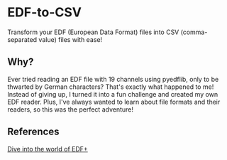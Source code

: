 # EDF-to-CSV

Transform your EDF (European Data Format) files into CSV (comma-separated value) files with ease!

## Why?

Ever tried reading an EDF file with 19 channels using pyedflib, only to be thwarted by German characters? That's exactly what happened to me! Instead of giving up, I turned it into a fun challenge and created my own EDF reader. Plus, I've always wanted to learn about file formats and their readers, so this was the perfect adventure!

## References

[Dive into the world of EDF+](https://www.edfplus.info/)
